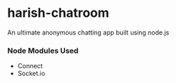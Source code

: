 # harish-chatroom
An ultimate anonymous chatting app built using node.js

### Node Modules Used
- Connect
- Socket.io